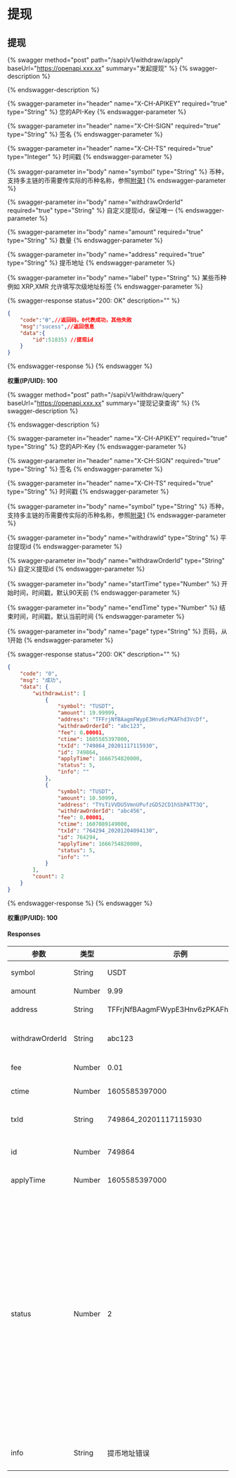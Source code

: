 # 提现

## 提现

{% swagger method="post" path="/sapi/v1/withdraw/apply" baseUrl="https://openapi.xxx.xx" summary="发起提现" %}
{% swagger-description %}

{% endswagger-description %}

{% swagger-parameter in="header" name="X-CH-APIKEY" required="true" type="String" %}
您的API-Key
{% endswagger-parameter %}

{% swagger-parameter in="header" name="X-CH-SIGN" required="true" type="String" %}
签名
{% endswagger-parameter %}

{% swagger-parameter in="header" name="X-CH-TS" required="true" type="Integer" %}
时间戳
{% endswagger-parameter %}

{% swagger-parameter in="body" name="symbol" type="String" %}
币种，支持多主链的币需要传实际的币种名称，参照[附录1](fu-lu-1.md)
{% endswagger-parameter %}

{% swagger-parameter in="body" name="withdrawOrderId" required="true" type="String" %}
自定义提现id，保证唯一
{% endswagger-parameter %}

{% swagger-parameter in="body" name="amount" required="true" type="String" %}
数量
{% endswagger-parameter %}

{% swagger-parameter in="body" name="address" required="true" type="String" %}
提币地址
{% endswagger-parameter %}

{% swagger-parameter in="body" name="label" type="String" %}
某些币种例如 XRP,XMR 允许填写次级地址标签
{% endswagger-parameter %}

{% swagger-response status="200: OK" description="" %}
```json
{
    "code":"Ѳ",//返回码，0代表成功，其他失败
    "msg":"sucess",//返回信息
    "data":{
        "id":518353 //提现id
    }
}
```
{% endswagger-response %}
{% endswagger %}

**权重(IP/UID): 100**

{% swagger method="post" path="/sapi/v1/withdraw/query" baseUrl="https://openapi.xxx.xx" summary="提现记录查询" %}
{% swagger-description %}

{% endswagger-description %}

{% swagger-parameter in="header" name="X-CH-APIKEY" required="true" type="String" %}
您的API-Key
{% endswagger-parameter %}

{% swagger-parameter in="header" name="X-CH-SIGN" required="true" type="String" %}
签名
{% endswagger-parameter %}

{% swagger-parameter in="header" name="X-CH-TS" required="true" type="String" %}
时间戳
{% endswagger-parameter %}

{% swagger-parameter in="body" name="symbol" type="String" %}
币种，支持多主链的币需要传实际的币种名称，参照[附录1](fu-lu-1.md)
{% endswagger-parameter %}

{% swagger-parameter in="body" name="withdrawId" type="String" %}
平台提现id
{% endswagger-parameter %}

{% swagger-parameter in="body" name="withdrawOrderId" type="String" %}
自定义提现id
{% endswagger-parameter %}

{% swagger-parameter in="body" name="startTime" type="Number" %}
开始时间，时间戳，默认90天前
{% endswagger-parameter %}

{% swagger-parameter in="body" name="endTime" type="Number" %}
结束时间，时间戳，默认当前时间
{% endswagger-parameter %}

{% swagger-parameter in="body" name="page" type="String" %}
页码，从1开始
{% endswagger-parameter %}

{% swagger-response status="200: OK" description="" %}
```json
{
    "code": "0",
    "msg": "成功",
    "data": {
        "withdrawList": [
            {
                "symbol": "TUSDT",
                "amount": 19.99999,
                "address": "TFFrjNfBAagmFWypE3Hnv6zPKAFhd3VcDf",
                "withdrawOrderId": "abc123",
                "fee": 0.00001,
                "ctime": 1605585397000,
                "txId": "749864_20201117115930",
                "id": 749864,
                "applyTime": 1666754820000,
                "status": 5,
                "info": ""
            },
            {
                "symbol": "TUSDT",
                "amount": 10.50999,
                "address": "TYsTiVVDU5VmnUPufzGD52CD1hSbPATT3Q",
                "withdrawOrderId": "abc456",
                "fee": 0.00001,
                "ctime": 1607089149000,
                "txId": "764294_20201204094130",
                "id": 764294,
                "applyTime": 1666754820000,
                "status": 5,
                "info": ""
            }
        ],
        "count": 2
    }
}
```
{% endswagger-response %}
{% endswagger %}

**权重(IP/UID): 100**

#### Responses

| 参数              | 类型     | 示例                                 | 备注                                                |
| --------------- | ------ | ---------------------------------- | ------------------------------------------------- |
| symbol          | String | USDT                               | 提币币种                                              |
| amount          | Number | 9.99                               | 数量                                                |
| address         | String | TFFrjNfBAagmFWypE3Hnv6zPKAFhd3VcDf | 提币地址                                              |
| withdrawOrderId | String | abc123                             | 自定义提现id                                           |
| fee             | Number | 0.01                               | 手续费                                               |
| ctime           | Number | 1605585397000                      | 创建时间                                              |
| txId            | String | 749864\_20201117115930             | 提现交易id                                            |
| id              | Number | 749864                             | 平台提现id                                            |
| applyTime       | Number | 1605585397000                      | 上链时间                                              |
| status          | Number | 2                                  | 提币状态，0-未审核 1-审核通过 2-审核拒绝 3-支付中 4-支付失败 5-已完成 6-已撤销 |
| info            | String | 提币地址错误                             | 审核拒绝原因                                            |
